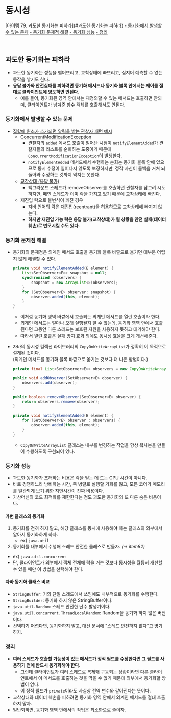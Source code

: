 # 동시성

[아이템 79. 과도한 동기화는 피하라](#과도한 동기화는 피하라)
[- 동기화에서 발생할 수 있는 문제](#동기화에서-발생할-수-있는-문제)
[- 동기화 문제점 해결](#동기화-문제점-해결)
[- 동기화 성능](#동기화-성능)
[- 정리](#정리)

<br>

## 과도한 동기화는 피하라
- 과도한 동기화는 성능을 떨어뜨리고, 교착상태에 빠뜨리고, 심지어 예측할 수 없는 동작을 낳기도 한다.
- **응답 불가와 안전실패를 피하려면 동기화 메서드나 동기화 블록 안에서는 제어를 절대로 클라이언트에 양도하면 안된다.**
  - 예를 들어, 동기화된 영역 안에서는 재정의할 수 있는 메서드는 호출하면 안되며, 클라이언트가 넘겨준 함수 객체를 호출해서도 안된다.

### 동기화에서 발생할 수 있는 문제
- [집합에 원소가 추가되면 알림을 받는 관찰자 패턴 예시](../../src/main/java/study/heejin/chapter11/item79/ObservableSet.java)
  - [ConcurrentModificationException](../../src/test/java/study/heejin/chapter11/Item79Test.java#LC27)
    - 관찰자의 `added` 메서드 호출이 일어난 시점이 `notifyElementAdded`가 관찰자들의 리스트를 순회하는 도중이기 때문에 `ConcurrentModificationException`이 발생한다.
    - `notifyElementAdded` 메서드에서 수행하는 순회는 동기화 블록 안에 있으므로 동시 수정이 일어나지 않도록 보장하지만, 정작 자신이 콜백을 거쳐 되돌아와 수정하는 것까지 막지는 못한다.
  - [교착상태 (응답 불가)](../../src/test/java/study/heejin/chapter11/Item79Test.java#LC55)
    - 백그라운드 스레드가 removeObserver를 호출하면 관찰자를 잠그려 시도하지만, 메인 스레드가 이미 락을 가지고 있기 때문에 교착상태에 빠진다.
  - 재진입 락으로 불변식이 깨진 경우
    - 자바 언어의 락은 재진입(reentrant)을 허용하므로 교착상태에 빠지지 않는다.
    - **하지만 재진입 가능 락은 응답 불가(교착상태)가 될 상황을 안전 실패(데이터 훼손)로 변모시킬 수도 있다.**

### 동기화 문제점 해결
- 동기화의 문제점은 외계인 메서드 호출을 동기화 블록 바깥으로 옮기면 대부분 어렵지 않게 해결할 수 있다.

  ```java
  private void notifyElementAdded(E element) {
      List<SetObserver<E>> snapshot = null;
      synchronized (observers) {
          snapshot = new ArrayList<>(observers);
      }
      for (SetObserver<E> observer: snapshot) {
          observer.added(this, element);
      }
  }
  ```
  - 이처럼 동기화 영역 바깥에서 호출되는 외계인 메서드를 열린 호출이라 한다.
  - 외계인 메서드는 얼마나 오래 실행될지 알 수 없는데, 동기화 영역 안에서 호출된다면 그동안 다른 스레드는 보호된 자원을 사용하지 못하고 대기해야 한다.
  - 따라서 열린 호출은 실패 방지 효과 외에도 동시성 효율을 크게 개선해준다.


- 자바의 동시성 컬렉션 라이브러리의 `CopyOnWriteArrayList`가 정확히 이 목적으로 설계된 것이다.  
  (외계인 메서드를 동기화 블록 바깥으로 옮기는 것보다 더 나은 방법이다.)

  ```java
  private final List<SetObserver<E>> observers = new CopyOnWriteArrayList<>();
  
  public void addObserver(SetObserver<E> observer) {
      observers.add(observer);
  }
  
  public boolean removeObserver(SetObserver<E> observer) {
      return observers.remove(observer);
  }
  
  private void notifyElementAdded(E element) {
      for (SetObserver<E> observer : observers) {
          observer.added(this, element);
      }
  }
  ```
  - `CopyOnWriteArrayList` 클래스는 내부를 변경하는 작업을 항상 복사본을 만들어 수행하도록 구현되어 있다.


### 동기화 성능
- 과도한 동기화가 초래하는 비용은 락을 얻는 데 드는 CPU 시간이 아니다.
- 바로 경쟁하느라 낭비하는 시간, 즉 병렬로 실행할 기회를 잃고, 모든 코어가 메모리를 일관되게 보기 위한 지연시간이 진짜 비용이다.
- 가상머신의 코드 최적화를 제한한다는 점도 과도한 동기화의 또 다른 숨은 비용이다.

#### 가변 클래스의 동기화
1. 동기화를 전혀 하지 말고, 해당 클래스를 동시에 사용해야 하는 클래스의 외부에서 알아서 동기화하게 하자.
   - ex) `java.util`
2. 동기화를 내부에서 수행해 스레드 안전한 클래스로 만들자. _(→ item82)_
  - ex) `java.util.concurrent`
  - 단, 클라이언트가 외부에서 객체 전체에 락을 거는 것보다 동시성을 월등히 개선할 수 있을 때만 이 방법을 선택해야 한다.

#### 자바 동기화 클래스 비교
- `StringBuffer`: 거의 단일 스레드에서 쓰임에도 내부적으로 동기화를 수행한다.
- `StringBuilder`: 동기화 하지 않은 StringBuffer이다.
- `java.util.Random`: 스레드 안전한 난수 발생기이다.
- `java.util.concurrent.ThreadLocalRandom`: Random을 동기화 하지 않은 버전이다.
- 선택하기 어렵다면, 동기화하지 말고, 대신 문서에 "스레드 안전하지 않다"고 명기하자.


### 정리
- **여러 스레드가 호출할 가능성이 있는 메서드가 정적 필드를 수정한다면 그 필드를 사용하기 전에 반드시 동기화해야 한다.**
  - 그런데 클라이언트가 여러 스레드로 복제돼 구동되는 상황이라면 다른 클라이언트에서 이 메서드를 호출하는 것을 막을 수 없기 때문에 외부에서 동기화할 방법이 없다.
  - 이 정적 필드가 `private`이라도 사실상 전역 변수와 같아진다는 뜻이다.
- 교착상태와 데이터 훼손을 피하려면 동기화 영역 안에서 외계인 메서드를 절대 호출하지 말자.
- 일반화하면, 동기화 영역 안에서의 작업은 최소한으로 줄이자.


<br>
